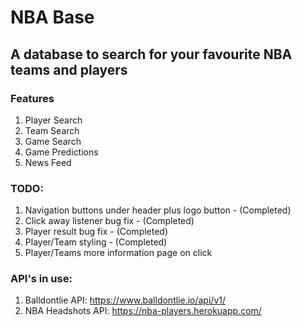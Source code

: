 # NBA Base
## A database to search for your favourite NBA teams and players
### Features
1. Player Search
2. Team Search
3. Game Search
4. Game Predictions
5. News Feed
### TODO:
1. Navigation buttons under header plus logo button - (Completed)
2. Click away listener bug fix - (Completed)
3. Player result bug fix - (Completed)
4. Player/Team styling - (Completed)
5. Player/Teams more information page on click
### API's in use:
1. Balldontlie API: https://www.balldontlie.io/api/v1/
2. NBA Headshots API: https://nba-players.herokuapp.com/
